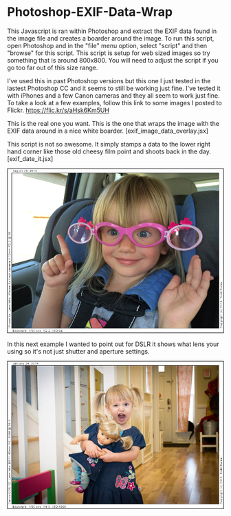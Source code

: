 Photoshop-EXIF-Data-Wrap
========================

This Javascript is ran within Photoshop and extract the EXIF data found in the image file and creates a boarder around the image.  To run this script, open Photoshop and in the "file" menu option, select "script" and then "browse" for this script.  This script is setup for web sized images so try something that is around 800x800.  You will need to adjust the script if you go too far out of this size range. 

I've used this in past Photoshop versions but this one I just tested in the lastest Photoshop CC and it seems to still be working just fine.  I've tested it with iPhones and a few Canon cameras and they all seem to work just fine.  To take a look at a few examples, follow this link to some images I posted to Flickr.
https://flic.kr/s/aHsk6Km5UH

This is the real one you want.  This is the one that wraps the image with the EXIF data around in a nice white boarder. [exif_image_data_overlay.jsx]

This script is not so awesome.  It simply stamps a data to the lower right hand corner like those old cheesy film point and shoots back in the day.  [exif_date_it.jsx]

![Alt text](/examples/20140808-IMG_1524.jpg?raw=true "EXIF Wrap Example")

In this next example I wanted to point out for DSLR it shows what lens your using so it's not just shutter and  aperture settings.

![Alt text](/examples/20140124-_MG_8235.jpg?raw=true "EXIF Wrap Example")
